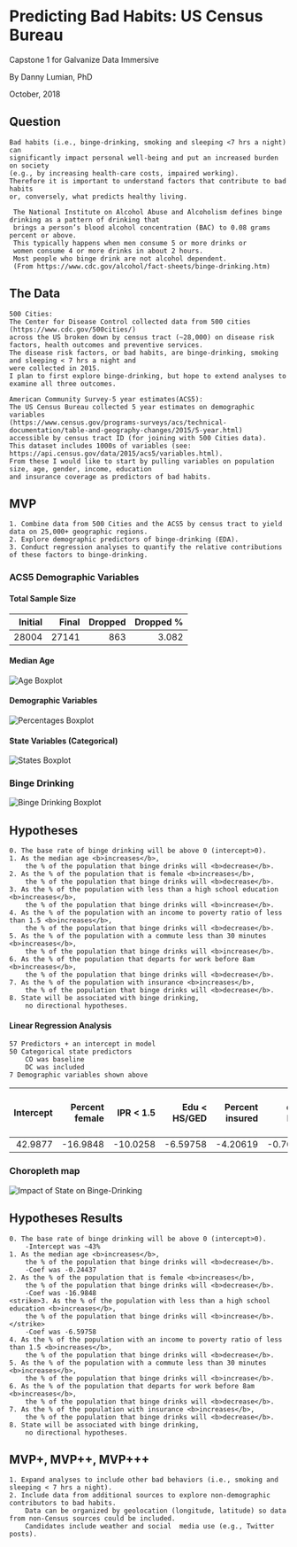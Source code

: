# Predicting Bad Habits: US Census Bureau
Capstone 1 for Galvanize Data Immersive

By Danny Lumian, PhD

October, 2018

## Question
    
    Bad habits (i.e., binge-drinking, smoking and sleeping <7 hrs a night) can 
    significantly impact personal well-being and put an increased burden on society 
    (e.g., by increasing health-care costs, impaired working). 
    Therefore it is important to understand factors that contribute to bad habits 
    or, conversely, what predicts healthy living. 

     The National Institute on Alcohol Abuse and Alcoholism defines binge drinking as a pattern of drinking that 
     brings a person’s blood alcohol concentration (BAC) to 0.08 grams percent or above. 
     This typically happens when men consume 5 or more drinks or 
     women consume 4 or more drinks in about 2 hours. 
     Most people who binge drink are not alcohol dependent. 
     (From https://www.cdc.gov/alcohol/fact-sheets/binge-drinking.htm)

## The Data

    500 Cities: 
    The Center for Disease Control collected data from 500 cities (https://www.cdc.gov/500cities/) 
    across the US broken down by census tract (~28,000) on disease risk factors, health outcomes and preventive services. 
    The disease risk factors, or bad habits, are binge-drinking, smoking and sleeping < 7 hrs a night and 
    were collected in 2015. 
    I plan to first explore binge-drinking, but hope to extend analyses to examine all three outcomes. 

    American Community Survey-5 year estimates(ACS5): 
    The US Census Bureau collected 5 year estimates on demographic variables 
    (https://www.census.gov/programs-surveys/acs/technical-documentation/table-and-geography-changes/2015/5-year.html) 
    accessible by census tract ID (for joining with 500 Cities data). 
    This dataset includes 1000s of variables (see: https://api.census.gov/data/2015/acs5/variables.html). 
    From these I would like to start by pulling variables on population size, age, gender, income, education 
    and insurance coverage as predictors of bad habits. 

## MVP
    1. Combine data from 500 Cities and the ACS5 by census tract to yield data on 25,000+ geographic regions.
    2. Explore demographic predictors of binge-drinking (EDA). 
    3. Conduct regression analyses to quantify the relative contributions of these factors to binge-drinking.

### ACS5 Demographic Variables

#### Total Sample Size

|   Initial |   Final |   Dropped |   Dropped % |
|----------:|--------:|----------:|------------:|
|     28004 |   27141 |       863 |       3.082 |


#### Median Age

![Age Boxplot](images/Median_Age.png "Age Boxplot")

#### Demographic Variables

![Percentages Boxplot](images/Demographic_percentages.png "Percentages Boxplot")

#### State Variables (Categorical)

![States Boxplot](images/State_count.png "States Boxplot")

### Binge Drinking

![Binge Drinking Boxplot](images/Binge_drinking.png "Binge Drinking Boxplot")

## Hypotheses 

    0. The base rate of binge drinking will be above 0 (intercept>0).
    1. As the median age <b>increases</b>,
        the % of the population that binge drinks will <b>decrease</b>.
    2. As the % of the population that is female <b>increases</b>, 
        the % of the population that binge drinks will <b>decrease</b>.
    3. As the % of the population with less than a high school education <b>increases</b>,
        the % of the population that binge drinks will <b>increase</b>. 
    4. As the % of the population with an income to poverty ratio of less than 1.5 <b>increases</b>,
        the % of the population that binge drinks will <b>decrease</b>.
    5. As the % of the population with a commute less than 30 minutes <b>increases</b>,
        the % of the population that binge drinks will <b>increase</b>.  
    6. As the % of the population that departs for work before 8am <b>increases</b>,
        the % of the population that binge drinks will <b>decrease</b>.
    7. As the % of the population with insurance <b>increases</b>,
        the % of the population that binge drinks will <b>decrease</b>.
    8. State will be associated with binge drinking,
        no directional hypotheses.   

<!---
#### Goldfeldquandt Test
```python
all_cols = list(df.columns)
all_cols.remove('Data_Value')
all_columns = "+".join(all_cols)
my_formula = "y~" + all_columns
results1 = smf.ols(my_formula, data=df).fit()
print(results1.summary2())

f_stat, p_val, inc_dec = het_goldfeldquandt(results1.resid, results1.model.exog)
print(f'For model 1 het goldfeldquandt test, the f stat is {f_stat} and the p value is {p_val}')
```
For model 1 het goldfeldquandt test, the f stat is 0.855 and the p value is 0.999

#### Variance Inflation Factors
```python
vif_df = add_constant(df.drop(['Data_Value'], axis=1))
vifs = pd.Series([variance_inflation_factor(vif_df.values, i) 
               for i in range(vif_df.shape[1])], 
              index=vif_df.columns)
```
|   count |   mean |    std |   min |   25% |   50% |   75% |     max |
|--------:|-------:|-------:|------:|------:|------:|------:|--------:|
|      58 |  9.852 | 61.175 | 1.018 | 1.194 | 1.476 | 1.868 | 467.641 |

    * Note: Constant has VIF of 467.641, next highest value is CA at 7.16

### Comparing Models

| Model            |       alpha |   test_mean_rmse |   test_r2 |   train_mean_rmse |
|:-----------------|------------:|-----------------:|----------:|------------------:|
| LinearRegression |             |            2.189 |     0.68  |             2.159 |
| Lasso            | 0.00431261  |            2.222 |     0.666 |             2.198 |
| Ridge            | 0.120338    |            2.189 |     0.68  |             2.159 |
| ElasticNet       | 0.00862522  |            2.374 |     0.62  |             2.348 |
| LassoLars        | 3.04196e-06 |            2.189 |     0.68  |             2.159 |
    
    * Note: Ridge performed best (marginally better than Linear and LassoLars)
    * For simplicties sake and since performance was comparable, interpreting linear regression
-->
#### Linear Regression Analysis

    57 Predictors + an intercept in model
    50 Categorical state predictors
        CO was baseline
        DC was included
    7 Demographic variables shown above


|   Intercept |   Percent female |   IPR < 1.5 |   Edu < HS/GED |   Percent insured |   Work depart before 8am |   Med_age |   Commute time < 30m |
|------------:|-----------------:|---------------------------:|--------------------------:|------------------:|-------------------------:|----------:|---------------------:|
|     42.9877 |         -16.9848 |                   -10.0258 |                  -6.59758 |          -4.20619 |                -0.767881 |  -0.24437 |             0.981684 |

### Choropleth map

![Impact of State on Binge-Drinking](images/choromap.png "Binge Drinking By State")

## Hypotheses Results

    0. The base rate of binge drinking will be above 0 (intercept>0).
        -Intercept was ~43%
    1. As the median age <b>increases</b>,
        the % of the population that binge drinks will <b>decrease</b>.
        -Coef was -0.24437
    2. As the % of the population that is female <b>increases</b>, 
        the % of the population that binge drinks will <b>decrease</b>.
        -Coef was -16.9848
    <strike>3. As the % of the population with less than a high school education <b>increases</b>,
        the % of the population that binge drinks will <b>increase</b>.</strike>
        -Coef was -6.59758
    4. As the % of the population with an income to poverty ratio of less than 1.5 <b>increases</b>,
        the % of the population that binge drinks will <b>decrease</b>.
    5. As the % of the population with a commute less than 30 minutes <b>increases</b>,
        the % of the population that binge drinks will <b>increase</b>.  
    6. As the % of the population that departs for work before 8am <b>increases</b>,
        the % of the population that binge drinks will <b>decrease</b>.
    7. As the % of the population with insurance <b>increases</b>,
        the % of the population that binge drinks will <b>decrease</b>.
    8. State will be associated with binge drinking,
        no directional hypotheses.   

## MVP+, MVP++, MVP+++
    1. Expand analyses to include other bad behaviors (i.e., smoking and sleeping < 7 hrs a night).
    2. Include data from additional sources to explore non-demographic contributors to bad habits. 
        Data can be organized by geolocation (longitude, latitude) so data from non-Census sources could be included. 
        Candidates include weather and social  media use (e.g., Twitter posts). 